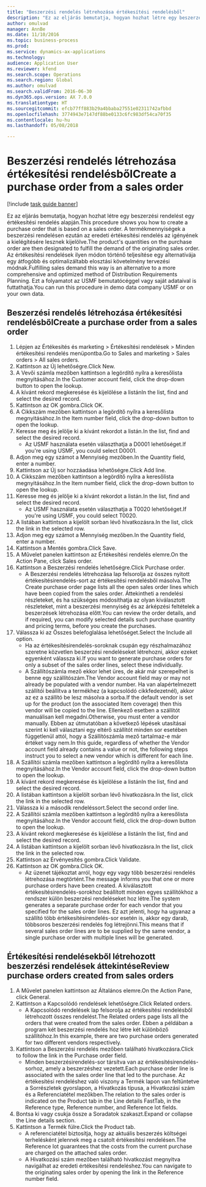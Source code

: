 ```yaml
--- 
title: "Beszerzési rendelés létrehozása értékesítési rendelésből"
description: "Ez az eljárás bemutatja, hogyan hozhat létre egy beszerzési rendelést egy értékesítési rendelés alapján."
author: omulvad
manager: AnnBe
ms.date: 11/10/2016
ms.topic: business-process
ms.prod: 
ms.service: dynamics-ax-applications
ms.technology: 
audience: Application User
ms.reviewer: kfend
ms.search.scope: Operations
ms.search.region: Global
ms.author: omulvad
ms.search.validFrom: 2016-06-30
ms.dyn365.ops.version: AX 7.0.0
ms.translationtype: HT
ms.sourcegitcommit: efcb77ff883b29a4bbaba27551e02311742afbbd
ms.openlocfilehash: 3774943e7147df88be0133c6fc983df54ca70f35
ms.contentlocale: hu-hu
ms.lasthandoff: 05/08/2018

---
```

# <a name="create-a-purchase-order-from-a-sales-order"></a><span data-ttu-id="ee7e1-103">Beszerzési rendelés létrehozása értékesítési rendelésből</span><span class="sxs-lookup"><span data-stu-id="ee7e1-103">Create a purchase order from a sales order</span></span>

[!include [task guide banner](../../includes/task-guide-banner.md)]

<span data-ttu-id="ee7e1-104">Ez az eljárás bemutatja, hogyan hozhat létre egy beszerzési rendelést egy értékesítési rendelés alapján.</span><span class="sxs-lookup"><span data-stu-id="ee7e1-104">This procedure shows you how to create a purchase order that is based on a sales order.</span></span> <span data-ttu-id="ee7e1-105">A termékmennyiségek a beszerzési rendelésen ezután az eredeti értékesítési rendelés az igényének a kielégítésére lesznek kijelölve.</span><span class="sxs-lookup"><span data-stu-id="ee7e1-105">The product's quantities on the purchase order are then designated to fulfill the demand of the originating sales order.</span></span> <span data-ttu-id="ee7e1-106">Az értékesítési rendelések ilyen módon történő teljesítése egy alternatívája egy átfogóbb és optimalizáltabb elosztási követelmény tervezési módnak.</span><span class="sxs-lookup"><span data-stu-id="ee7e1-106">Fulfilling sales demand this way is an alternative to a more comprehensive and optimized method of Distribution Requirements Planning.</span></span> <span data-ttu-id="ee7e1-107">Ezt a folyamatot az USMF bemutatócéggel vagy saját adataival is futtathatja.</span><span class="sxs-lookup"><span data-stu-id="ee7e1-107">You can run this procedure in demo data company USMF or on your own data.</span></span>


## <a name="create-a-purchase-order-from-a-sales-order"></a><span data-ttu-id="ee7e1-108">Beszerzési rendelés létrehozása értékesítési rendelésből</span><span class="sxs-lookup"><span data-stu-id="ee7e1-108">Create a purchase order from a sales order</span></span>
1. <span data-ttu-id="ee7e1-109">Lépjen az Értékesítés és marketing > Értékesítési rendelések > Minden értékesítési rendelés menüpontba.</span><span class="sxs-lookup"><span data-stu-id="ee7e1-109">Go to Sales and marketing > Sales orders > All sales orders.</span></span>
2. <span data-ttu-id="ee7e1-110">Kattintson az Új lehetőségre.</span><span class="sxs-lookup"><span data-stu-id="ee7e1-110">Click New.</span></span>
3. <span data-ttu-id="ee7e1-111">A Vevői számla mezőben kattintson a legördítő nyílra a keresőlista megnyitásához.</span><span class="sxs-lookup"><span data-stu-id="ee7e1-111">In the Customer account field, click the drop-down button to open the lookup.</span></span>
4. <span data-ttu-id="ee7e1-112">A kívánt rekord megkeresése és kijelölése a listán</span><span class="sxs-lookup"><span data-stu-id="ee7e1-112">In the list, find and select the desired record.</span></span>
5. <span data-ttu-id="ee7e1-113">Kattintson az OK gombra.</span><span class="sxs-lookup"><span data-stu-id="ee7e1-113">Click OK.</span></span>
6. <span data-ttu-id="ee7e1-114">A Cikkszám mezőben kattintson a legördítő nyílra a keresőlista megnyitásához.</span><span class="sxs-lookup"><span data-stu-id="ee7e1-114">In the Item number field, click the drop-down button to open the lookup.</span></span>
7. <span data-ttu-id="ee7e1-115">Keresse meg és jelölje ki a kívánt rekordot a listán.</span><span class="sxs-lookup"><span data-stu-id="ee7e1-115">In the list, find and select the desired record.</span></span>
    * <span data-ttu-id="ee7e1-116">Az USMF használata esetén választhatja a D0001 lehetőséget.</span><span class="sxs-lookup"><span data-stu-id="ee7e1-116">If you're using USMF, you could select D0001.</span></span>  
8. <span data-ttu-id="ee7e1-117">Adjon meg egy számot a Mennyiség mezőben.</span><span class="sxs-lookup"><span data-stu-id="ee7e1-117">In the Quantity field, enter a number.</span></span>
9. <span data-ttu-id="ee7e1-118">Kattintson az Új sor hozzáadása lehetőségre.</span><span class="sxs-lookup"><span data-stu-id="ee7e1-118">Click Add line.</span></span>
10. <span data-ttu-id="ee7e1-119">A Cikkszám mezőben kattintson a legördítő nyílra a keresőlista megnyitásához.</span><span class="sxs-lookup"><span data-stu-id="ee7e1-119">In the Item number field, click the drop-down button to open the lookup.</span></span>
11. <span data-ttu-id="ee7e1-120">Keresse meg és jelölje ki a kívánt rekordot a listán.</span><span class="sxs-lookup"><span data-stu-id="ee7e1-120">In the list, find and select the desired record.</span></span>
    * <span data-ttu-id="ee7e1-121">Az USMF használata esetén választhatja a T0020 lehetőséget.</span><span class="sxs-lookup"><span data-stu-id="ee7e1-121">If you're using USMF, you could select T0020.</span></span>  
12. <span data-ttu-id="ee7e1-122">A listában kattintson a kijelölt sorban lévő hivatkozásra.</span><span class="sxs-lookup"><span data-stu-id="ee7e1-122">In the list, click the link in the selected row.</span></span>
13. <span data-ttu-id="ee7e1-123">Adjon meg egy számot a Mennyiség mezőben.</span><span class="sxs-lookup"><span data-stu-id="ee7e1-123">In the Quantity field, enter a number.</span></span>
14. <span data-ttu-id="ee7e1-124">Kattintson a Mentés gombra.</span><span class="sxs-lookup"><span data-stu-id="ee7e1-124">Click Save.</span></span>
15. <span data-ttu-id="ee7e1-125">A Művelet panelen kattintson az Értékesítési rendelés elemre.</span><span class="sxs-lookup"><span data-stu-id="ee7e1-125">On the Action Pane, click Sales order.</span></span>
16. <span data-ttu-id="ee7e1-126">Kattintson a Beszerzési rendelés lehetőségre.</span><span class="sxs-lookup"><span data-stu-id="ee7e1-126">Click Purchase order.</span></span>
    * <span data-ttu-id="ee7e1-127">A Beszerzési rendelés létrehozása lap felsorolja az összes nyitott értékesítésirendelés-sort az értékesítési rendelésből másolva.</span><span class="sxs-lookup"><span data-stu-id="ee7e1-127">The Create purchase order page lists all the open sales order lines which have been copied from the sales order.</span></span> <span data-ttu-id="ee7e1-128">Áttekintheti a rendelési részleteket, és ha szükséges módosíthatja az olyan kiválasztott részleteket, mint a beszerzési mennyiség és az árképzési feltételek a beszerzések létrehozása előtt.</span><span class="sxs-lookup"><span data-stu-id="ee7e1-128">You can review the order details, and if required, you can modify selected details such purchase quantity and pricing terms, before you create the purchases.</span></span>  
17. <span data-ttu-id="ee7e1-129">Válassza ki az Összes belefoglalása lehetőséget.</span><span class="sxs-lookup"><span data-stu-id="ee7e1-129">Select the Include all option.</span></span>
    * <span data-ttu-id="ee7e1-130">Ha az értékesítésirendelés-soroknak csupán egy részhalmazához szeretne közvetlen beszerzési rendeléseket létrehozni, akkor ezeket egyenként válassza ki.</span><span class="sxs-lookup"><span data-stu-id="ee7e1-130">If you want to generate purchase orders for only a subset of the sales order lines, select these individually.</span></span>  
    * <span data-ttu-id="ee7e1-131">A Szállítószámla mező ekkor lehet üres, de akár már szerepelhet is benne egy szállítószám.</span><span class="sxs-lookup"><span data-stu-id="ee7e1-131">The Vendor account field may or may not already be populated with a vendor number.</span></span> <span data-ttu-id="ee7e1-132">Ha van alapértelmezett szállítói beállítva a termékhez (a kapcsolódó cikkfedezetnél), akkor az ez a szállító be lesz másolva a sorba.</span><span class="sxs-lookup"><span data-stu-id="ee7e1-132">If the default vendor is set up for the product (on the associated Item coverage) then this vendor will be copied  to the line.</span></span> <span data-ttu-id="ee7e1-133">Ellenkező esetben a szállítót manuálisan kell megadni.</span><span class="sxs-lookup"><span data-stu-id="ee7e1-133">Otherwise, you must enter a vendor manually.</span></span>  <span data-ttu-id="ee7e1-134">Ebben az útmutatóban a következő lépések utasításai szerint ki kell választani egy eltérő szállítót minden sor esetében függetlenül attól, hogy a Szállítószámla mező tartalmaz-e már értéket vagy nem.</span><span class="sxs-lookup"><span data-stu-id="ee7e1-134">In this guide, regardless of whether the Vendor account field already contains a value or not, the following steps instruct you to select a new vendor which is different for each line.</span></span>  
18. <span data-ttu-id="ee7e1-135">A Szállítói számla mezőben kattintson a legördítő nyílra a keresőlista megnyitásához.</span><span class="sxs-lookup"><span data-stu-id="ee7e1-135">In the Vendor account field, click the drop-down button to open the lookup.</span></span>
19. <span data-ttu-id="ee7e1-136">A kívánt rekord megkeresése és kijelölése a listán</span><span class="sxs-lookup"><span data-stu-id="ee7e1-136">In the list, find and select the desired record.</span></span>
20. <span data-ttu-id="ee7e1-137">A listában kattintson a kijelölt sorban lévő hivatkozásra.</span><span class="sxs-lookup"><span data-stu-id="ee7e1-137">In the list, click the link in the selected row.</span></span>
21. <span data-ttu-id="ee7e1-138">Válassza ki a második rendeléssort.</span><span class="sxs-lookup"><span data-stu-id="ee7e1-138">Select the second order line.</span></span>
22. <span data-ttu-id="ee7e1-139">A Szállítói számla mezőben kattintson a legördítő nyílra a keresőlista megnyitásához.</span><span class="sxs-lookup"><span data-stu-id="ee7e1-139">In the Vendor account field, click the drop-down button to open the lookup.</span></span>
23. <span data-ttu-id="ee7e1-140">A kívánt rekord megkeresése és kijelölése a listán</span><span class="sxs-lookup"><span data-stu-id="ee7e1-140">In the list, find and select the desired record.</span></span>
24. <span data-ttu-id="ee7e1-141">A listában kattintson a kijelölt sorban lévő hivatkozásra.</span><span class="sxs-lookup"><span data-stu-id="ee7e1-141">In the list, click the link in the selected row.</span></span>
25. <span data-ttu-id="ee7e1-142">Kattintson az Érvényesítés gombra.</span><span class="sxs-lookup"><span data-stu-id="ee7e1-142">Click Validate.</span></span>
26. <span data-ttu-id="ee7e1-143">Kattintson az OK gombra.</span><span class="sxs-lookup"><span data-stu-id="ee7e1-143">Click OK.</span></span>
    * <span data-ttu-id="ee7e1-144">Az üzenet tájékoztat arról, hogy egy vagy több beszerzési rendelés létrehozása megtörtént.</span><span class="sxs-lookup"><span data-stu-id="ee7e1-144">The message informs you that one or more purchase orders have been created.</span></span> <span data-ttu-id="ee7e1-145">A kiválasztott értékesítésirendelés-sorokhoz beállított minden egyes szállítókhoz a rendszer külön beszerzési rendeléseket hoz létre.</span><span class="sxs-lookup"><span data-stu-id="ee7e1-145">The system generates a separate purchase order for each vendor that you specified for the sales order lines.</span></span> <span data-ttu-id="ee7e1-146">Ez azt jelenti, hogy ha ugyanaz a szállító több értékesítésirendelés-sor esetén is, akkor egy darab, többsoros beszerzési rendelés fog létrejönni.</span><span class="sxs-lookup"><span data-stu-id="ee7e1-146">This means that if several sales order lines are to be supplied by the same vendor, a single purchase order with multiple lines will be generated.</span></span>  

## <a name="review-purchase-orders-created-from-sales-orders"></a><span data-ttu-id="ee7e1-147">Értékesítési rendelésekből létrehozott beszerzési rendelések áttekintése</span><span class="sxs-lookup"><span data-stu-id="ee7e1-147">Review purchase orders created from sales orders</span></span>
1. <span data-ttu-id="ee7e1-148">A Művelet panelen kattintson az Általános elemre.</span><span class="sxs-lookup"><span data-stu-id="ee7e1-148">On the Action Pane, click General.</span></span>
2. <span data-ttu-id="ee7e1-149">Kattintson a Kapcsolódó rendelések lehetőségre.</span><span class="sxs-lookup"><span data-stu-id="ee7e1-149">Click Related orders.</span></span>
    * <span data-ttu-id="ee7e1-150">A Kapcsolódó rendelések lap felsorolja az értékesítési rendelésből létrehozott összes rendelést.</span><span class="sxs-lookup"><span data-stu-id="ee7e1-150">The Related orders page lists all the orders that were created from the sales order.</span></span> <span data-ttu-id="ee7e1-151">Ebben a példában a program két beszerzési rendelés hoz létre két különböző szállítóhoz.</span><span class="sxs-lookup"><span data-stu-id="ee7e1-151">In this example, there are two purchase orders generated for two different vendors respectively.</span></span>  
3. <span data-ttu-id="ee7e1-152">Kattintson a Beszerzési rendelés mezőben található hivatkozásra.</span><span class="sxs-lookup"><span data-stu-id="ee7e1-152">Click to follow the link in the Purchase order field.</span></span>
    * <span data-ttu-id="ee7e1-153">Minden beszerzésirendelés-sor társítva van az értékesítésirendelés-sorhoz, amely a beszerzéshez vezetett.</span><span class="sxs-lookup"><span data-stu-id="ee7e1-153">Each purchase order line is associated with the sales order line that led to the purchase.</span></span> <span data-ttu-id="ee7e1-154">Az értékesítési rendeléshez való viszony a Termék lapon van feltüntetve a Sorrészletek gyorslapon, a Hivatkozás típusa, a Hivatkozási szám és a Referenciatétel mezőkben.</span><span class="sxs-lookup"><span data-stu-id="ee7e1-154">The relation to the sales order is indicated on the Product tab in the Line details FastTab, in the Reference type, Reference number, and Reference lot fields.</span></span>  
4. <span data-ttu-id="ee7e1-155">Bontsa ki vagy csukja össze a Soradatok szakaszt.</span><span class="sxs-lookup"><span data-stu-id="ee7e1-155">Expand or collapse the Line details section.</span></span>
5. <span data-ttu-id="ee7e1-156">Kattintson a Termék fülre.</span><span class="sxs-lookup"><span data-stu-id="ee7e1-156">Click the Product tab.</span></span>
    * <span data-ttu-id="ee7e1-157">A referenciatétel biztosítja, hogy az aktuális beszerzés költségei terhelésként jelennek meg a csatolt értékesítési rendelésen.</span><span class="sxs-lookup"><span data-stu-id="ee7e1-157">The Reference lot guarantees that the costs from the current purchase are charged on the attached sales order.</span></span>  
    * <span data-ttu-id="ee7e1-158">A Hivatkozási szám mezőben található hivatkozást megnyitva navigálhat az eredeti értékesítési rendeléshez.</span><span class="sxs-lookup"><span data-stu-id="ee7e1-158">You can navigate to the originating sales order by opening the link in the Reference number field.</span></span>  


